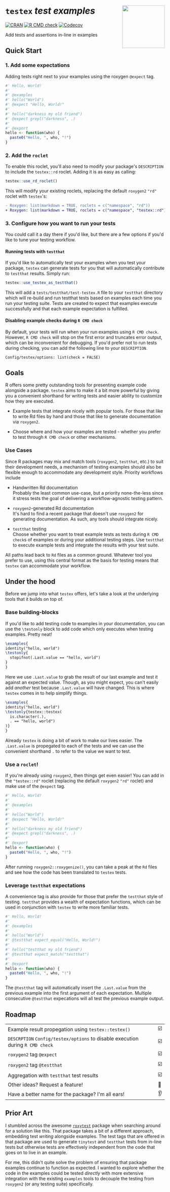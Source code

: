 # `testex` _**test** **ex**amples_ <img src="https://user-images.githubusercontent.com/18220321/211960830-8c969bee-8c80-4984-8132-b5993911f179.png" align="right" width="134px"/>

[![CRAN](https://img.shields.io/cran/v/testex.svg)](https://cran.r-project.org/package=testex)
[![R CMD
check](https://github.com/dgkf/testex/workflows/R-CMD-check/badge.svg)](https://github.com/dgkf/testex/actions?query=workflow%3AR-CMD-check)
[![Codecov](https://img.shields.io/codecov/c/github/dgkf/testex/main.svg)](https://app.codecov.io/gh/dgkf/testex)

Add tests and assertions in-line in examples

## Quick Start

### 1. Add some expectations

Adding tests right next to your examples using the roxygen `@expect` tag.

```r
#' Hello, World!
#' 
#' @examples
#' hello("World")
#' @expect "Hello, World!"
#'
#' hello("darkness my old friend")
#' @expect grepl("darkness", .)
#' 
#' @export
hello <- function(who) {
  paste0("Hello, ", who, "!")
}
```

### 2. Add the `roclet`

To enable this roclet, you'll also need to modify your package's `DESCRIPTION`
to include the `testex::rd` roclet. Adding it is as easy as calling:

```r
testex::use_rd_roclet()
```

This will modify your existing roclets, replacing the default `roxygen2` `"rd"`
roclet with `testex`'s:

```diff
- Roxygen: list(markdown = TRUE, roclets = c("namespace", "rd"))
+ Roxygen: list(markdown = TRUE, roclets = c("namespace", "testex::rd"))
```

### 3. Configure how you want to run your tests

You could call it a day there if you'd like, but there are a few options if
you'd like to tune your testing workflow.

#### Running tests with `testthat`

If you'd like to automatically test your examples when you test your package,
`testex` can generate tests for you that will automatically contribute to
`testthat` results. Simply run:

```r
testex::use_testex_as_testthat()
```

This will add a `tests/testthat/test-testex.R` file to your `testthat` directory
which will re-build and run testthat tests based on examples each time you run
your testing suite. Tests are created to expect that examples execute
successfully and that each example expectation is fulfilled. 

#### Disabling example checks during `R CMD check`

By default, your tests will run when your run examples using `R CMD check`.
However, `R CMD check` will stop on the first error and truncates error output,
which can be inconvenient for debugging. If you'd prefer not to run tests 
during checking, you can add the following line to your `DESCRIPTION`.

```
Config/testex/options: list(check = FALSE)
```

## Goals

R offers some pretty outstanding tools for presenting example code alongside a
package. `testex` aims to make it a bit more powerful by giving you a convenient
shorthand for writing tests and easier ability to customize how they are
executed.

* Example tests that integrate nicely with popular tools. For those that like to
  write Rd files by hand and those that like to generate documentation via
  `roxygen2`.

* Choose where and how your examples are tested - whether you prefer to test
  through `R CMD check` or other mechanisms.

### Use Cases

Since R packages may mix and match tools (`roxygen2`, `testthat`, etc.) to suit
their development needs, a mechanism of testing examples should also be flexible
enough to accommodate any development style. Priority workflows include

* Handwritten Rd documentation  
  Probably the least common use-case, but a priority none-the-less since it
  stress tests the goal of delivering a workflow-agnostic testing pattern.

* `roxygen2`-generated Rd documentation  
  It's hard to find a recent package that doesn't use `roxygen2` for generating
  documentation. As such, any tools should integrate nicely.

* `testthat` testing  
  Choose whether you want to treat example tests as tests during `R CMD check`s
  of examples or during your additional testing steps. Use `testthat` to
  execute example tests and integrate the results with your test suite.

All paths lead back to `Rd` files as a common ground. Whatever tool you prefer
to use, using this central format as the basis for testing means that `testex`
can accommodate your workflow.

## Under the hood

Before we jump into what `testex` offers, let's take a look at the underlying
tools that it builds on top of. 

### Base building-blocks

If you'd like to add testing code to examples in your documentation, you can use
the `\testonly` block to add code which only executes when testing examples.
Pretty neat!

```latex
\examples{
identity("hello, world")
\testonly{
  stopifnot(.Last.value == "hello, world")
}
}
```

Here we use `.Last.value` to grab the result of our last example and test it
against an expected value. Though, as you might expect, you can't easily add
_another_ test because `.Last.value` will have changed. This is where `testex`
comes in to help simplify things.

```latex
\examples{
identity("hello, world")
\testonly{testex::testex(
  is.character(.),
  . == "hello, world")
)}
}
```

Already `testex` is doing a bit of work to make our lives easier. The
`.Last.value` is propegated to each of the tests and we can use the convenient
shorthand `.` to refer to the value we want to test.

### Use a `roclet`!

If you're already using `roxygen2`, then things get even easier! You can add in
the `"testex::rd"` roclet (replacing the default `roxygen2` `"rd"` roclet) and
make use of the `@expect` tag.

```r
#' Hello, World!
#' 
#' @examples
#' 
#' hello("World")
#' @expect "Hello, World!"
#'
#' hello("darkness my old friend")
#' @expect grepl("darkness", .)
#' 
#' @export
hello <- function(who) {
  paste0("Hello, ", who, "!")
}
```

After running `roxygen2::roxygenize()`, you can take a peak at the `Rd` files
and see how the code has been translated to `testex` tests.

### Leverage `testthat` expectations

A convenience tag is also provide for those that prefer the `testthat` style of
testing. `testthat` provides a wealth of expectation functions, which can be used
in conjunction with `testex` to write more familiar tests. 

```r
#' Hello, World!
#' 
#' @examples
#' 
#' hello("World")
#' @testthat expect_equal("Hello, World!")
#'
#' hello("testthat my old friend")
#' @testthat expect_match("testthat")
#' 
#' @export
hello <- function(who) {
  paste0("Hello, ", who, "!")
}
```

The `@testthat` tag will automatically insert the `.Last.value` from the
previous example into the first argument of each expectation. Multiple
consecutive `@testthat` expecations will all test the previous example output.

## Roadmap

|   |   |
|---|---|
| Example result propegation using `testex::testex()`| :ballot_box_with_check: |
| `DESCRPTION` `Config/testex/options` to disable execution during `R CMD check` | :ballot_box_with_check: |
| `roxygen2` tag `@expect` | :ballot_box_with_check: |
| `roxygen2` tag `@testthat` | :ballot_box_with_check: |
| Aggregation with `testthat` test results | :ballot_box_with_check: |
| Other ideas? Request a feature! | :thought_balloon: |
| Have a better name for the package? I'm all ears! | :ear: |

## Prior Art

I stumbled across the awesome [`roxytest`](https://github.com/mikldk/roxytest)
package when searching around for a solution like this. That package takes a bit
of a different approach, embedding test _writing_ alongside examples. The test
tags that are offered in that package are used to generate `tinytest` and
`testthat` tests from in-line tests but otherwise tests are effectively
independent from the code that goes on to live in an example.

For me, this didn't quite solve the problem of ensuring that package examples
continue to function as expected.  I wanted to explore whether the code in the
examples could be tested _directly_ with more extensive integration with the
existing `examples` tools to decouple the testing from `roxygen2` (or any
testing suite) specifically.

